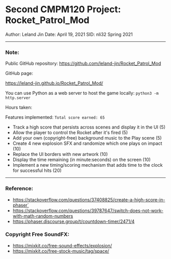 # Second CMPM120 Project: Rocket_Patrol_Mod
Author: Leland Jin 
Date: April 19, 2021
SID:    nli32 
Spring 2021  

---
### Note:
Public GitHub repository:
https://github.com/leland-jin/Rocket_Patrol_Mod

GitHub page:

https://leland-jin.github.io/Rocket_Patrol_Mod/

You can use Python as a web server to host the game locally:
`python3 -m http.server`

Hours taken:

Features implemented:
`Total score earned: 65`

 - Track a high score that persists across scenes and display it in the UI (5)
 - Allow the player to control the Rocket after it's fired (5)
 - Add your own (copyright-free) background music to the Play scene (5)
 - Create 4 new explosion SFX and randomize which one plays on impact (10)
 - Replace the UI borders with new artwork (10)
 - Display the time remaining (in minute:seconds) on the screen (10)
 - Implement a new timing/scoring mechanism that adds time to the clock for successful hits (20)



---
### Reference:
 - https://stackoverflow.com/questions/37408825/create-a-high-score-in-phaser`
 - https://stackoverflow.com/questions/39787647/switch-does-not-work-with-math-random-numbers
 - https://phaser.discourse.group/t/countdown-timer/2471/4

### Copyright Free SoundFX:
 - https://mixkit.co/free-sound-effects/explosion/
 - https://mixkit.co/free-stock-music/tag/space/


